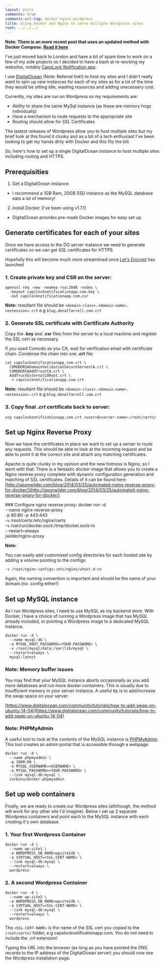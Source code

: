 ```yaml
---
layout: posts
comments: true
comments-url-tag: docker-nginx-wordpress
title: Using Docker and Nginx to serve multiple Wordpress sites
root: ../../../
---
```


**Note: There is an more recent post that uses an updated method with Docker Compose. [Read it here](/2016/09/18/DigitalOcean-Docker-Multi-Wordpress.html)**


I've just moved back to London and have a bit of spare time to work on a few of my side projects so I decided to have a bash at re-working my websites, notably [CapsLock Notification app](https://capslocknotificationapp.com/). 

I use [DigitalOcean](https://www.digitalocean.com/?refcode=aa14dbdbf224) (Note: Referral link!) to host my sites and I didn't really want to spin up new instances for each of my sites as for a lot of the time they would be sitting idle, wasting resources and adding unecessary cost.

Currently, my sites are run on Wordpress so my requirements are:

* Ability to share the same MySql instance (as these are memory hogs individually)
* Have a mechanism to route requests to the appropriate site
 * Routing should allow for SSL Certificates 

The lastest releases of Wordpress allow you to host multiple sites but my brief look at this found it clunky and as a bit of a tech enthusiast I've been looking to get my hands dirty with Docker and this fits the bill.

So, here's how to set up a single DigitalOcean instance to host multiple sites including routing and HTTPS.

## Prerequisities

1. Get a DigitalOcean instance
 * I recommend a 1GB Ram, 20GB SSD instance as the MySQL database eats a lot of memory!
2. Install Docker (I've been using v1.7.1)
 * DigitalOcean provides pre-made Docker images for easy set up.

## Generate certificates for each of your sites

Once we have access to the DO server instance we need to generate certificates so we can get SSL certificates for HTTPS.

Hopefully this will become much more streamlined once [Let's Encrypt](https://letsencrypt.org/) has launched

### 1. Create private key and CSR on the server:

    openssl req -new -newkea rsa:2048 -nodes \
      -keyout capslocknotificationapp.com.key \
      -out capslocknotificationapp.com.csr

  **Note:** resultant file should be `<domain-class>.<domain-name>.<extension>.crt` e.g `blog.donalfarrell.com.crt`

### 2. Generate SSL certificate with Certificate Authority

  Copy the __.key__ and __.csr__ files from the server to a local machine and register the SSL cert as necessary. 

  If you used Comodo as you CA, wait for verification email with certificate chain. Condense the chain into one __.crt__ file:

    cat capslocknotificationapp_com.crt \
      COMODORSADomainValidationSecureServerCA.crt \
      COMODORSAAddTrustCA.crt \
      AddTrustExternalCARoot.crt \
       > capslocknotificationapp.com.crt

  **Note:** resultant file should be `<domain-class>.<domain-name>.<extension>.crt` e.g `blog.donalfarrell.com.crt`

### 3. Copy final _.crt_ certificate back to server:

    scp capslocknotificationapp.com.crt <user>@<server-name>:/root/certs/


## Set up Nginx Reverse Proxy

Now we have the certificates in place we want to set up a server to route any requests. This should be able to look at the incoming request and be able to point it at the correct site and attach any matching certificates.

Apache is quite clunky in my opinion and the new hotness is Nginx, so I went with that. There is a fantastic docker image that allows you to create a Nginx reverse proxy complete with dynamic configuration generation and matching of SSL certificates. Details of it can be found here: [http://jasonwilder.com/blog/2014/03/25/automated-nginx-reverse-proxy-for-docker/](http://jasonwilder.com/blog/2014/03/25/automated-nginx-reverse-proxy-for-docker/)

### Configure nginx reverse proxy:
    docker run -d \
      --name nginx-reverse-proxy \
      -p 80:80 -p 443:443 \
      -v /root/certs:/etc/nginx/certs \
      -v /var/run/docker.sock:/tmp/docker.sock:ro \
      --restart=always \
      jwilder/nginx-proxy 

**Note:**

You can easily add customised config directories for each hosted site by adding a volume pointing to the configs:

    -v /root/nginx-configs:/etc/nginx/vhost.d:ro

Again, the naming convention is important and should be the name of your domain (no .config either!)


## Set up MySQL instance

As I run Wordpress sites, I need to use MySQL as my backend store. With Docker, I have a choice of running a Wordpress image that has MySQL already included, or pointing a Wordpress image to a dedicated MySQL instance. 

    docker run -d \
      --name mysql-db \
      -e MYSQL_ROOT_PASSWORD=<YOUR-PASSWORD> \
      -v /root/mysql/data:/var/lib/mysql \
      --restart=always \
      mysql:latest

### Note: Memory buffer issues

You may find that your MySQL instance aborts occasionally as you add more databases and run more docker containers. This is usually due to insufficient memory in your server instance. A useful tip is to add/increase the swap space on your server:

[https://www.digitalocean.com/community/tutorials/how-to-add-swap-on-ubuntu-14-04](https://www.digitalocean.com/community/tutorials/how-to-add-swap-on-ubuntu-14-04)

### Note: PHPMyAdmin

A useful tool to look at the contents of the MySQL instance is [PHPMyAdmin](https://www.phpmyadmin.net/). This tool creates an admin portal that is accessible through a webpage.

    docker run -d \
      --name phpmyadmin \
      -p 1000:80 \
      -e MYSQL_USERNAME=<USERNAME> \
      -e MYSQL_PASSWORD=<YOUR-PASSWORD> \
      --link mysql-db:mysql \
      corbinu/docker-phpmyadmin


## Set up web containers

Finally, we are ready to create our Wordpress sites (alhthough, the method will work for any other site I'd imagine).
Below I set up 2 separate Wordpress containers and point each to the MySQL instance with each creating it's own database.

### 1. Your first Wordpress Container

    docker run -d \
      --name wp-site1 \
      -e WORDPRESS_DB_NAME=wpsite1db \
      -e VIRTUAL_HOST=<SSL-CERT-NAME> \
      --link mysql-db:mysql \
      --restart=always \
      wordpress

### 2. A second Wordpress Container

    docker run -d \
      --name wp-site2 \
      -e WORDPRESS_DB_NAME=wpsite2db \
      -e VIRTUAL_HOST=<SSL-CERT-NAME> \
      --link mysql-db:mysql \
      --restart=always \
      wordpress

The `<SSL-CERT-NAME>` is the name of the SSL cert you copied to the `/root/certs/` folder, e.g capslocknotificationapp.com. You do not need to include the _.crt_ extension!

Typing the URL into the browser (as long as you have pointed the DNS records to the IP address of the DigitalOcean server) you should now see the Wordpress installation page.

